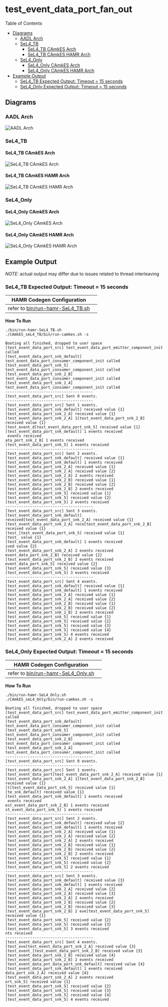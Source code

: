 # test_event_data_port_fan_out

 Table of Contents
  * [Diagrams](#diagrams)
    * [AADL Arch](#aadl-arch)
    * [SeL4_TB](#sel4_tb)
      * [SeL4_TB CAmkES Arch](#sel4_tb-camkes-arch)
      * [SeL4_TB CAmkES HAMR Arch](#sel4_tb-camkes-hamr-arch)
    * [SeL4_Only](#sel4_only)
      * [SeL4_Only CAmkES Arch](#sel4_only-camkes-arch)
      * [SeL4_Only CAmkES HAMR Arch](#sel4_only-camkes-hamr-arch)
  * [Example Output](#example-output)
    * [SeL4_TB Expected Output: Timeout = 15 seconds](#sel4_tb-expected-output-timeout--15-seconds)
    * [SeL4_Only Expected Output: Timeout = 15 seconds](#sel4_only-expected-output-timeout--15-seconds)

## Diagrams
### AADL Arch
![AADL Arch](diagrams/aadl-arch.png)

### SeL4_TB
#### SeL4_TB CAmkES Arch
![SeL4_TB CAmkES Arch](diagrams/CAmkES-arch-SeL4_TB.svg)

#### SeL4_TB CAmkES HAMR Arch
![SeL4_TB CAmkES HAMR Arch](diagrams/CAmkES-HAMR-arch-SeL4_TB.svg)

### SeL4_Only
#### SeL4_Only CAmkES Arch
![SeL4_Only CAmkES Arch](diagrams/CAmkES-arch-SeL4_Only.svg)

#### SeL4_Only CAmkES HAMR Arch
![SeL4_Only CAmkES HAMR Arch](diagrams/CAmkES-HAMR-arch-SeL4_Only.svg)

## Example Output
*NOTE:* actual output may differ due to issues related to thread interleaving
### SeL4_TB Expected Output: Timeout = 15 seconds

  |HAMR Codegen Configuration| |
  |--|--|
  | refer to [bin/run-hamr-SeL4_TB.sh](bin/run-hamr-SeL4_TB.sh) |


  **How To Run**
  ```
  ./bin/run-hamr-SeL4_TB.sh
  ./CAmkES_seL4_TB/bin/run-camkes.sh -s
  ```

  ```
  Booting all finished, dropped to user space
  [test_event_data_port_src] test_event_data_port_emitter_component_init called
  [test_event_data_port_snk_default] test_event_data_port_consumer_component_init called
  [test_event_data_port_snk_5] test_event_data_port_consumer_component_init called
  [test_event_data_port_snk_2_B] test_event_data_port_consumer_component_init called
  [test_event_data_port_snk_2_A] test_event_data_port_consumer_component_init called
  ---------------------------------------
  [test_event_data_port_src] Sent 0 events.
  ---------------------------------------
  [test_event_data_port_src] Sent 1 events.
  [test_event_data_port_snk_default] received value {1}
  [test_event_data_port_snk_2_A] received value {1}
  [test_event_data_port_snk_2_A] 1[test_event_data_port_snk_2_B] received value {1}
  [test_event_d[test_event_data_port_snk_5] received value {1}
  [test_event_data_port_snk_default] 1 events received
   events received
  ata_port_snk_2_B] 1 events received
  [test_event_data_port_snk_5] 1 events received
  ---------------------------------------
  [test_event_data_port_src] Sent 2 events.
  [test_event_data_port_snk_default] received value {1}
  [test_event_data_port_snk_default] 1 events received
  [test_event_data_port_snk_2_A] received value {1}
  [test_event_data_port_snk_2_A] received value {2}
  [test_event_data_port_snk_2_A] 2 events received
  [test_event_data_port_snk_2_B] received value {1}
  [test_event_data_port_snk_2_B] received value {2}
  [test_event_data_port_snk_2_B] 2 events received
  [test_event_data_port_snk_5] received value {1}
  [test_event_data_port_snk_5] received value {2}
  [test_event_data_port_snk_5] 2 events received
  ---------------------------------------
  [test_event_data_port_src] Sent 3 events.
  [test_event_data_port_snk_default] received[test_event_data_port_snk_2_A] received value {1}
  [test_event_data_port_snk_2_A] rece[test_event_data_port_snk_2_B] received value {1}
  [test_[test_event_data_port_snk_5] received value {1}
  [test_ value {1}
  [test_event_data_port_snk_default] 1 events received
  ived value {2}
  [test_event_data_port_snk_2_A] 2 events received
  event_data_port_snk_2_B] received value {2}
  [test_event_data_port_snk_2_B] 2 events received
  event_data_port_snk_5] received value {2}
  [test_event_data_port_snk_5] received value {3}
  [test_event_data_port_snk_5] 3 events received
  ---------------------------------------
  [test_event_data_port_src] Sent 4 events.
  [test_event_data_port_snk_default] received value {1}
  [test_event_data_port_snk_default] 1 events received
  [test_event_data_port_snk_2_A] received value {1}
  [test_event_data_port_snk_2_A] received value {2}
  [test_event_data_port_snk_2_B] received value {1}
  [test_event_data_port_snk_2_B] received value {2}
  [test_event_data_port_snk_2_B] 2 events received
  [test_event_data_port_snk_5] received value {1}
  [test_event_data_port_snk_5] received value {2}
  [test_event_data_port_snk_5] received value {3}
  [test_event_data_port_snk_5] received value {4}
  [test_event_data_port_snk_5] 4 events received
  [test_event_data_port_snk_2_A] 2 events received

  ```

### SeL4_Only Expected Output: Timeout = 15 seconds

  |HAMR Codegen Configuration| |
  |--|--|
  | refer to [bin/run-hamr-SeL4_Only.sh](bin/run-hamr-SeL4_Only.sh) |


  **How To Run**
  ```
  ./bin/run-hamr-SeL4_Only.sh
  ./CAmkES_seL4_Only/bin/run-camkes.sh -s
  ```

  ```
  Booting all finished, dropped to user space
  [test_event_data_port_src] test_event_data_port_emitter_component_init called
  [test_event_data_port_snk_default] test_event_data_port_consumer_component_init called
  [test_event_data_port_snk_5] test_event_data_port_consumer_component_init called
  [test_event_data_port_snk_2_B] test_event_data_port_consumer_component_init called
  [test_event_data_port_snk_2_A] test_event_data_port_consumer_component_init called
  ---------------------------------------
  [test_event_data_port_src] Sent 0 events.
  ---------------------------------------
  [test_event_data_port_src] Sent 1 events.
  [test_event_data_port[test_event_data_port_snk_2_A] received value {1}
  [test_event_data_port_snk_2_A] 1[test_event_data_port_snk_2_B] received value {1}
  [t[test_event_data_port_snk_5] received value {1}
  [te_snk_default] received value {1}
  [test_event_data_port_snk_default] 1 events received
   events received
  est_event_data_port_snk_2_B] 1 events received
  st_event_data_port_snk_5] 1 events received
  ---------------------------------------
  [test_event_data_port_src] Sent 2 events.
  [test_event_data_port_snk_default] received value {2}
  [test_event_data_port_snk_default] 1 events received
  [test_event_data_port_snk_2_A] received value {1}
  [test_event_data_port_snk_2_A] received value {2}
  [test_event_data_port_snk_2_A] 2 events received
  [test_event_data_port_snk_2_B] received value {1}
  [test_event_data_port_snk_2_B] received value {2}
  [test_event_data_port_snk_2_B] 2 events received
  [test_event_data_port_snk_5] received value {1}
  [test_event_data_port_snk_5] received value {2}
  [test_event_data_port_snk_5] 2 events received
  ---------------------------------------
  [test_event_data_port_src] Sent 3 events.
  [test_event_data_port_snk_default] received value {3}
  [test_event_data_port_snk_default] 1 events received
  [test_event_data_port_snk_2_A] received value {2}
  [test_event_data_port_snk_2_A] received value {3}
  [test_event_data_port_snk_2_A] 2 events received
  [test_event_data_port_snk_2_B] received value {2}
  [test_event_data_port_snk_2_B] received value {3}
  [test_event_data_port_snk_2_B] 2 eve[test_event_data_port_snk_5] received value {1}
  [test_event_data_port_snk_5] received value {2}
  [test_event_data_port_snk_5] received value {3}
  [test_event_data_port_snk_5] 3 events received
  nts received
  ---------------------------------------
  [test_event_data_port_src] Sent 4 events.
  [test_eve[test_event_data_port_snk_2_A] received value {3}
  [test_event_[test_event_data_port_snk_2_B] received value {3}
  [test_event_data_port_snk_2_B] received value {4}
  [test_event_data_port_snk_2_B] 2 events received
  [test_event_data_pnt_data_port_snk_default] received value {4}
  [test_event_data_port_snk_default] 1 events received
  data_port_snk_2_A] received value {4}
  [test_event_data_port_snk_2_A] 2 events received
  ort_snk_5] received value {1}
  [test_event_data_port_snk_5] received value {2}
  [test_event_data_port_snk_5] received value {3}
  [test_event_data_port_snk_5] received value {4}
  [test_event_data_port_snk_5] 4 events received

  ```